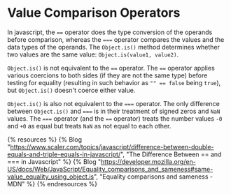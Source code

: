 # Value Comparison Operators

In javascript, the `==` operator does the type conversion of the operands before comparison, whereas the `===` operator compares the values and the data types of the operands. The `Object.is()` method determines whether two values are the same value: `Object.is(value1, value2)`.

`Object.is()` is not equivalent to the `==` operator. The `==` operator applies various coercions to both sides (if they are not the same type) before testing for equality (resulting in such behavior as `"" == false` being `true`), but `Object.is()` doesn't coerce either value.

`Object.is()` is also not equivalent to the `===` operator. The only difference between `Object.is()` and `===` is in their treatment of signed zeros and `NaN` values. The `===` operator (and the `==` operator) treats the number values `-0` and `+0` as equal but treats `NaN` as not equal to each other.

{% resources %}
  {% Blog "https://www.scaler.com/topics/javascript/difference-between-double-equals-and-triple-equals-in-javascript/", "The Difference Between == and === in Javascript" %}
  {% Blog "https://developer.mozilla.org/en-US/docs/Web/JavaScript/Equality_comparisons_and_sameness#same-value_equality_using_object.is", "Equality comparisons and sameness - MDN" %}
{% endresources %}

